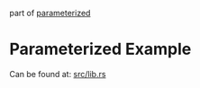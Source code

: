 part of [parameterized](https://github.com/foresterre/parameterized)

# Parameterized Example

Can be found at: [src/lib.rs](https://github.com/foresterre/parameterized-example-usage/blob/main/src/lib.rs)
